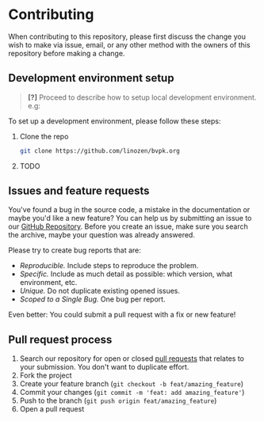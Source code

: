 # Contributing

When contributing to this repository, please first discuss the change you wish to make via issue, email, or any other method with the owners of this repository before making a change.

## Development environment setup

> **[?]**
> Proceed to describe how to setup local development environment.
> e.g:

To set up a development environment, please follow these steps:

1. Clone the repo

   ```sh
   git clone https://github.com/linozen/bvpk.org
   ```

2. TODO

## Issues and feature requests

You've found a bug in the source code, a mistake in the documentation or maybe you'd like a new feature? You can help us by submitting an issue to our [GitHub Repository](https://github.com/linozen/bvpk.org/issues). Before you create an issue, make sure you search the archive, maybe your question was already answered.

Please try to create bug reports that are:

- _Reproducible._ Include steps to reproduce the problem.
- _Specific._ Include as much detail as possible: which version, what environment, etc.
- _Unique._ Do not duplicate existing opened issues.
- _Scoped to a Single Bug._ One bug per report.

Even better: You could submit a pull request with a fix or new feature!

## Pull request process

1. Search our repository for open or closed
[pull requests](https://github.com/linozen/bvpk.org/pulls)
that relates to your submission. You don't want to duplicate effort.
2. Fork the project
3. Create your feature branch (`git checkout -b feat/amazing_feature`)
4. Commit your changes (`git commit -m 'feat: add amazing_feature'`)
5. Push to the branch (`git push origin feat/amazing_feature`)
6. Open a pull request

